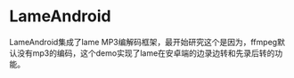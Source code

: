 # LameAndroid
LameAndroid集成了lame MP3编解码框架，最开始研究这个是因为，ffmpeg默认没有mp3的编码，这个demo实现了lame在安卓端的边录边转和先录后转的功能。

